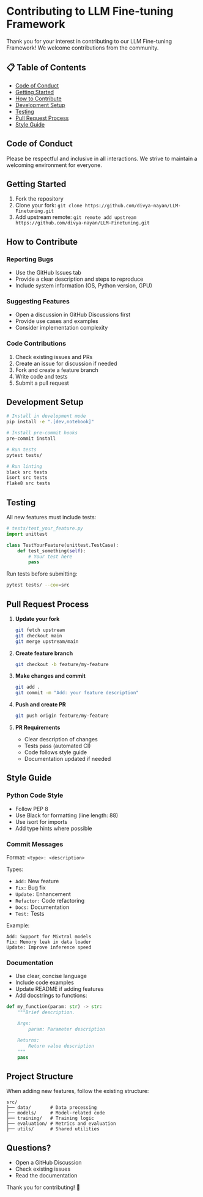 # Contributing to LLM Fine-tuning Framework

Thank you for your interest in contributing to our LLM Fine-tuning Framework! We welcome contributions from the community.

## 📋 Table of Contents
- [Code of Conduct](#code-of-conduct)
- [Getting Started](#getting-started)
- [How to Contribute](#how-to-contribute)
- [Development Setup](#development-setup)
- [Testing](#testing)
- [Pull Request Process](#pull-request-process)
- [Style Guide](#style-guide)

## Code of Conduct

Please be respectful and inclusive in all interactions. We strive to maintain a welcoming environment for everyone.

## Getting Started

1. Fork the repository
2. Clone your fork: `git clone https://github.com/divya-nayan/LLM-Finetuning.git`
3. Add upstream remote: `git remote add upstream https://github.com/divya-nayan/LLM-Finetuning.git`

## How to Contribute

### Reporting Bugs
- Use the GitHub Issues tab
- Provide a clear description and steps to reproduce
- Include system information (OS, Python version, GPU)

### Suggesting Features
- Open a discussion in GitHub Discussions first
- Provide use cases and examples
- Consider implementation complexity

### Code Contributions
1. Check existing issues and PRs
2. Create an issue for discussion if needed
3. Fork and create a feature branch
4. Write code and tests
5. Submit a pull request

## Development Setup

```bash
# Install in development mode
pip install -e ".[dev,notebook]"

# Install pre-commit hooks
pre-commit install

# Run tests
pytest tests/

# Run linting
black src tests
isort src tests
flake8 src tests
```

## Testing

All new features must include tests:

```python
# tests/test_your_feature.py
import unittest

class TestYourFeature(unittest.TestCase):
    def test_something(self):
        # Your test here
        pass
```

Run tests before submitting:
```bash
pytest tests/ --cov=src
```

## Pull Request Process

1. **Update your fork**
   ```bash
   git fetch upstream
   git checkout main
   git merge upstream/main
   ```

2. **Create feature branch**
   ```bash
   git checkout -b feature/my-feature
   ```

3. **Make changes and commit**
   ```bash
   git add .
   git commit -m "Add: your feature description"
   ```

4. **Push and create PR**
   ```bash
   git push origin feature/my-feature
   ```

5. **PR Requirements**
   - Clear description of changes
   - Tests pass (automated CI)
   - Code follows style guide
   - Documentation updated if needed

## Style Guide

### Python Code Style
- Follow PEP 8
- Use Black for formatting (line length: 88)
- Use isort for imports
- Add type hints where possible

### Commit Messages
Format: `<type>: <description>`

Types:
- `Add:` New feature
- `Fix:` Bug fix
- `Update:` Enhancement
- `Refactor:` Code refactoring
- `Docs:` Documentation
- `Test:` Tests

Example:
```
Add: Support for Mixtral models
Fix: Memory leak in data loader
Update: Improve inference speed
```

### Documentation
- Use clear, concise language
- Include code examples
- Update README if adding features
- Add docstrings to functions:

```python
def my_function(param: str) -> str:
    """Brief description.

    Args:
        param: Parameter description

    Returns:
        Return value description
    """
    pass
```

## Project Structure

When adding new features, follow the existing structure:

```
src/
├── data/       # Data processing
├── models/     # Model-related code
├── training/   # Training logic
├── evaluation/ # Metrics and evaluation
├── utils/      # Shared utilities
```

## Questions?

- Open a GitHub Discussion
- Check existing issues
- Read the documentation

Thank you for contributing! 🚀